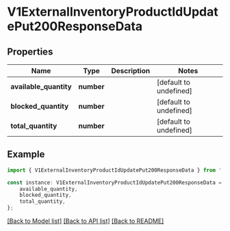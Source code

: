 # V1ExternalInventoryProductIdUpdatePut200ResponseData


## Properties

Name | Type | Description | Notes
------------ | ------------- | ------------- | -------------
**available_quantity** | **number** |  | [default to undefined]
**blocked_quantity** | **number** |  | [default to undefined]
**total_quantity** | **number** |  | [default to undefined]

## Example

```typescript
import { V1ExternalInventoryProductIdUpdatePut200ResponseData } from './api';

const instance: V1ExternalInventoryProductIdUpdatePut200ResponseData = {
    available_quantity,
    blocked_quantity,
    total_quantity,
};
```

[[Back to Model list]](../README.md#documentation-for-models) [[Back to API list]](../README.md#documentation-for-api-endpoints) [[Back to README]](../README.md)

